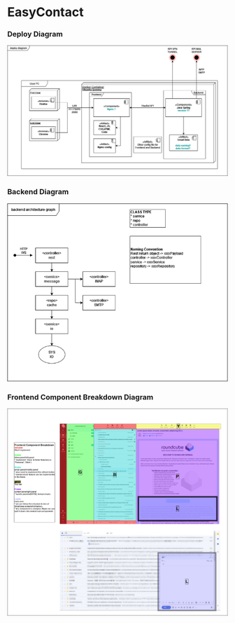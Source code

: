# EasyContact

### Deploy Diagram
![deploy diagram](misc/deploy%20diagram.jpg)


### Backend Diagram
![backend diagram](misc/backend%20diagram.png)


### Frontend Component Breakdown Diagram
![frontend component breakdown diagram](misc/frontend_comp_breakdown.jpg)